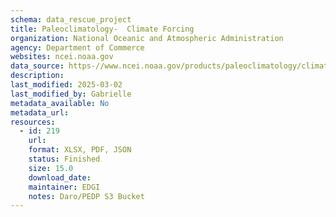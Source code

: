 ```yaml
---
schema: data_rescue_project 
title: Paleoclimatology-  Climate Forcing
organization: National Oceanic and Atmospheric Administration
agency: Department of Commerce
websites: ncei.noaa.gov
data_source: https-//www.ncei.noaa.gov/products/paleoclimatology/climate-forcing
description: 
last_modified: 2025-03-02
last_modified_by: Gabrielle
metadata_available: No
metadata_url: 
resources:
  - id: 219
    url: 
    format: XLSX, PDF, JSON
    status: Finished
    size: 15.0
    download_date: 
    maintainer: EDGI
    notes: Daro/PEDP S3 Bucket
---
```

